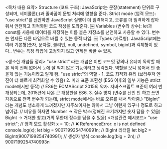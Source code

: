 <목차 내용 요약>
Structure (코드 구조): JavaScript는 문장(statement) 단위로 구성되며, 세미콜론(;)과 줄바꿈이 문법 처리에 영향을 준다.
Strict mode (엄격 모드): "use strict"를 선언하면 JavaScript 실행이 더 엄격해지고, 오류를 더 엄격하게 잡아줘서 안전하고 최적화된 코드 작성을 도와준다. ￼
Variables (변수와 상수): let과 const를 사용해 데이터를 저장하는 이름 붙은 저장소를 선언하고 사용할 수 있다. 변수는 언제든 다른 타입으로 바뀔 수 있는 동적 타입. ￼
Types (자료형): JavaScript에는 여러 기본형(숫자, 문자열, 불리언, null, undefined, symbol, bigint)과 객체형이 있다.. 변수는 특정 타입에 고정되지 않고 언제든 바꿀 수 있음. 

<생소한 개념들 정리>
"use strict" 라는 개념은 이번 코드잇 강의나 유데미 독학할 때 본 적이 전혀 없어서 눈에 잘 익지 않은 기능이라고 생각했다. 역할을 보니 넣어서 안 좋을게 없는 기능이라고 알게 됌.
"use strict"의 역할 - 	1. 코드 최적화 유리 (브라우저 엔진이 더 빠르게 최적화할 수 있음)
	                    2. 미래 표준 호환성 (ES6 이후의 일부 기능은 strict mode에서만 동작)  // ES6는 ECMAScript 2015의 약자. 자바스크립트 표준이 여러 번 개정되는데, 2015년에 나온 큰 개정판을 ES6.
                      3. 실수 방지 (변수를 선언 안 하고 쓰면 자동으로 전역 변수가 되는데, strict mode에서는 바로 오류를 내서 막아줌.)
"BigInt" 라는 개념도 생소하게 느껴졌지만 자주쓰이지는 않아서 그냥 이런게 있구나 정도로 하고 넘어감. // 비유를 하자면 Number → 작은 박스(정해진 크기까지만 숫자 담을 수 있음) BigInt → 거대한 창고(거의 무한대 정수를 담을 수 있음)
<개념관련 예시코드>
"use strict";  // 엄격 모드 활성화
x = 10; // ❌ ReferenceError: x is not defined
console.log(x);
let big = 9007199254740991n;  // BigInt 리터럴
let big2 = BigInt(9007199254740991); // 생성자 방식
console.log(big + 2n); // 9007199254740993n
